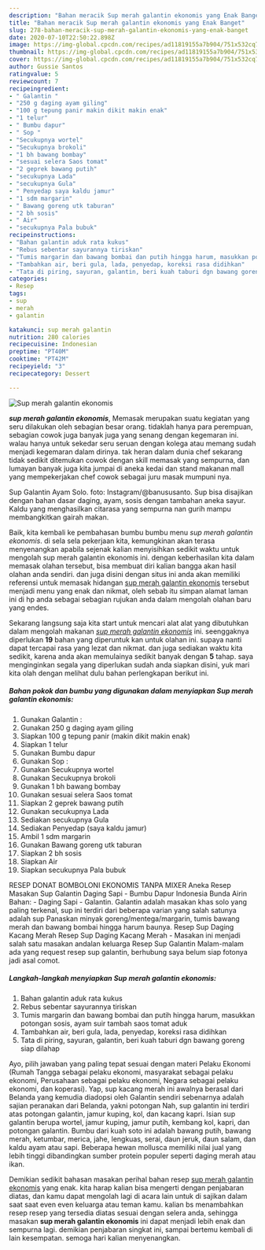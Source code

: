 ```yaml
---
description: "Bahan meracik Sup merah galantin ekonomis yang Enak Banget"
title: "Bahan meracik Sup merah galantin ekonomis yang Enak Banget"
slug: 278-bahan-meracik-sup-merah-galantin-ekonomis-yang-enak-banget
date: 2020-07-10T22:50:22.898Z
image: https://img-global.cpcdn.com/recipes/ad11819155a7b904/751x532cq70/sup-merah-galantin-ekonomis-foto-resep-utama.jpg
thumbnail: https://img-global.cpcdn.com/recipes/ad11819155a7b904/751x532cq70/sup-merah-galantin-ekonomis-foto-resep-utama.jpg
cover: https://img-global.cpcdn.com/recipes/ad11819155a7b904/751x532cq70/sup-merah-galantin-ekonomis-foto-resep-utama.jpg
author: Gussie Santos
ratingvalue: 5
reviewcount: 7
recipeingredient:
- " Galantin "
- "250 g daging ayam giling"
- "100 g tepung panir makin dikit makin enak"
- "1 telur"
- " Bumbu dapur"
- " Sop "
- "Secukupnya wortel"
- "Secukupnya brokoli"
- "1 bh bawang bombay"
- "sesuai selera Saos tomat"
- "2 geprek bawang putih"
- "secukupnya Lada"
- "secukupnya Gula"
- " Penyedap saya kaldu jamur"
- "1 sdm margarin"
- " Bawang goreng utk taburan"
- "2 bh sosis"
- " Air"
- "secukupnya Pala bubuk"
recipeinstructions:
- "Bahan galantin aduk rata kukus"
- "Rebus sebentar sayurannya tiriskan"
- "Tumis margarin dan bawang bombai dan putih hingga harum, masukkan potongan sosis, ayam suir tambah saos tomat aduk"
- "Tambahkan air, beri gula, lada, penyedap, koreksi rasa didihkan"
- "Tata di piring, sayuran, galantin, beri kuah taburi dgn bawang goreng siap dilahap"
categories:
- Resep
tags:
- sup
- merah
- galantin

katakunci: sup merah galantin 
nutrition: 280 calories
recipecuisine: Indonesian
preptime: "PT40M"
cooktime: "PT42M"
recipeyield: "3"
recipecategory: Dessert

---
```



![Sup merah galantin ekonomis](https://img-global.cpcdn.com/recipes/ad11819155a7b904/751x532cq70/sup-merah-galantin-ekonomis-foto-resep-utama.jpg)

<b><i>sup merah galantin ekonomis</i></b>, Memasak merupakan suatu kegiatan yang seru dilakukan oleh sebagian besar orang. tidaklah hanya para perempuan, sebagian cowok juga banyak juga yang senang dengan kegemaran ini. walau hanya untuk sekedar seru seruan dengan kolega atau memang sudah menjadi kegemaran dalam dirinya. tak heran dalam dunia chef sekarang tidak sedikit ditemukan cowok dengan skill memasak yang sempurna, dan lumayan banyak juga kita jumpai di aneka kedai dan stand makanan mall yang mempekerjakan chef cowok sebagai juru masak mumpuni nya.

Sup Galantin Ayam Solo. foto: Instagram/@banususanto. Sup bisa disajikan dengan bahan dasar daging, ayam, sosis dengan tambahan aneka sayur. Kaldu yang menghasilkan citarasa yang sempurna nan gurih mampu membangkitkan gairah makan.

Baik, kita kembali ke pembahasan bumbu bumbu menu <i>sup merah galantin ekonomis</i>. di sela sela pekerjaan kita, kemungkinan akan terasa menyenangkan apabila sejenak kalian menyisihkan sedikit waktu untuk mengolah sup merah galantin ekonomis ini. dengan keberhasilan kita dalam memasak olahan tersebut, bisa membuat diri kalian bangga akan hasil olahan anda sendiri. dan juga disini dengan situs ini anda akan memiliki referensi untuk memasak hidangan <u>sup merah galantin ekonomis</u> tersebut menjadi menu yang enak dan nikmat, oleh sebab itu simpan alamat laman ini di hp anda sebagai sebagian rujukan anda dalam mengolah olahan baru yang endes.


Sekarang langsung saja kita start untuk mencari alat alat yang dibutuhkan dalam mengolah makanan <u><i>sup merah galantin ekonomis</i></u> ini. seenggaknya diperlukan <b>19</b> bahan yang diperuntuk kan untuk olahan ini. supaya nanti dapat tercapai rasa yang lezat dan nikmat. dan juga sediakan waktu kita sedikit, karena anda akan memulainya sedikit banyak dengan <b>5</b> tahap. saya menginginkan segala yang diperlukan sudah anda siapkan disini, yuk mari kita olah dengan melihat dulu bahan perlengkapan berikut ini.

<!--inarticleads1-->

##### Bahan pokok dan bumbu yang digunakan dalam menyiapkan Sup merah galantin ekonomis:

1. Gunakan  Galantin :
1. Gunakan 250 g daging ayam giling
1. Siapkan 100 g tepung panir (makin dikit makin enak)
1. Siapkan 1 telur
1. Gunakan  Bumbu dapur
1. Gunakan  Sop :
1. Gunakan Secukupnya wortel
1. Gunakan Secukupnya brokoli
1. Gunakan 1 bh bawang bombay
1. Gunakan sesuai selera Saos tomat
1. Siapkan 2 geprek bawang putih
1. Gunakan secukupnya Lada
1. Sediakan secukupnya Gula
1. Sediakan  Penyedap (saya kaldu jamur)
1. Ambil 1 sdm margarin
1. Gunakan  Bawang goreng utk taburan
1. Siapkan 2 bh sosis
1. Siapkan  Air
1. Siapkan secukupnya Pala bubuk


RESEP DONAT BOMBOLONI EKONOMIS TANPA MIXER Aneka Resep Masakan Sup Galantin Daging Sapi - Bumbu Dapur Indonesia Bunda Airin Bahan: - Daging Sapi - Galantin. Galantin adalah masakan khas solo yang paling terkenal, sup ini terdiri dari beberapa varian yang salah satunya adalah sup Panaskan minyak goreng/mentega/margarin, tumis bawang merah dan bawang bombai hingga harum baunya. Resep Sup Daging Kacang Merah Resep Sup Daging Kacang Merah - Masakan ini menjadi salah satu masakan andalan keluarga Resep Sup Galantin Malam-malam ada yang request resep sup galantin, berhubung saya belum siap fotonya jadi asal comot. 

<!--inarticleads2-->

##### Langkah-langkah menyiapkan Sup merah galantin ekonomis:

1. Bahan galantin aduk rata kukus
1. Rebus sebentar sayurannya tiriskan
1. Tumis margarin dan bawang bombai dan putih hingga harum, masukkan potongan sosis, ayam suir tambah saos tomat aduk
1. Tambahkan air, beri gula, lada, penyedap, koreksi rasa didihkan
1. Tata di piring, sayuran, galantin, beri kuah taburi dgn bawang goreng siap dilahap


Ayo, pilih jawaban yang paling tepat sesuai dengan materi Pelaku Ekonomi (Rumah Tangga sebagai pelaku ekonomi, masyarakat sebagai pelaku ekonomi, Perusahaan sebagai pelaku ekonomi, Negara sebagai pelaku ekonomi, dan koperasi). Yap, sup kacang merah ini awalnya berasal dari Belanda yang kemudia diadopsi oleh Galantin sendiri sebenarnya adalah sajian peranakan dari Belanda, yakni potongan Nah, sup galantin ini terdiri atas potongan galantin, jamur kuping, kol, dan kacang kapri. Isian sup galantin berupa wortel, jamur kuping, jamur putih, kembang kol, kapri, dan potongan galantin. Bumbu dari kuah soto ini adalah bawang putih, bawang merah, ketumbar, merica, jahe, lengkuas, serai, daun jeruk, daun salam, dan kaldu ayam atau sapi. Beberapa hewan mollusca memiliki nilai jual yang lebih tinggi dibandingkan sumber protein populer seperti daging merah atau ikan. 

Demikian sedikit bahasan masakan perihal bahan resep <u>sup merah galantin ekonomis</u> yang enak. kita harap kalian bisa mengerti dengan penjabaran diatas, dan kamu dapat mengolah lagi di acara lain untuk di sajikan dalam saat saat even even keluarga atau teman kamu. kalian bs menambahkan resep resep yang tersedia diatas sesuai dengan selera anda, sehingga masakan <b>sup merah galantin ekonomis</b> ini dapat menjadi lebih enak dan sempurna lagi. demikian penjabaran singkat ini, sampai bertemu kembali di lain kesempatan. semoga hari kalian menyenangkan.
